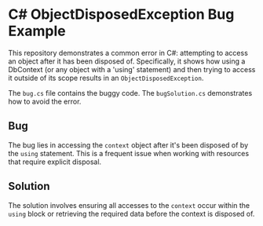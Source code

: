 # C# ObjectDisposedException Bug Example

This repository demonstrates a common error in C#: attempting to access an object after it has been disposed of.  Specifically, it shows how using a DbContext (or any object with a 'using' statement) and then trying to access it outside of its scope results in an `ObjectDisposedException`.

The `bug.cs` file contains the buggy code.  The `bugSolution.cs` demonstrates how to avoid the error.

## Bug

The bug lies in accessing the `context` object after it's been disposed of by the `using` statement. This is a frequent issue when working with resources that require explicit disposal.

## Solution

The solution involves ensuring all accesses to the `context` occur within the `using` block or retrieving the required data before the context is disposed of.